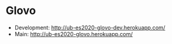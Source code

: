 # Glovo

- Development: http://ub-es2020-glovo-dev.herokuapp.com/
- Main: http://ub-es2020-glovo.herokuapp.com/


